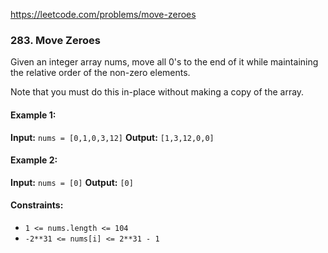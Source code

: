 https://leetcode.com/problems/move-zeroes

### 283. Move Zeroes

Given an integer array nums, move all 0's to the end of it while maintaining the relative order of the non-zero elements.

Note that you must do this in-place without making a copy of the array.

#### Example 1:

**Input:** `nums = [0,1,0,3,12]`
**Output:** `[1,3,12,0,0]`

#### Example 2:

**Input:** `nums = [0]`
**Output:** `[0]`

#### Constraints:

- `1 <= nums.length <= 104`
- `-2**31 <= nums[i] <= 2**31 - 1`

